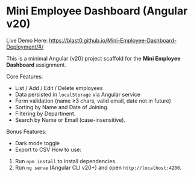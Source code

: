 # Mini Employee Dashboard (Angular v20)
Live Demo Here: https://blast0.github.io/Mini-Employee-Dashboard-Deployment/#/

This is a minimal Angular (v20) project scaffold for the **Mini Employee Dashboard** assignment.

Core Features:
- List / Add / Edit / Delete employees
- Data persisted in `localStorage` via Angular service
- Form validation (name ≥3 chars, valid email, date not in future)
- Sorting by Name and Date of Joining.
- Filtering by Department.
- Search by Name or Email (case-insensitive).

Bonus Features:
- Dark mode toggle
- Export to CSV
How to use:
1. Run `npm install` to install dependencies.
2. Run `ng serve` (Angular CLI v20+) and open `http://localhost:4200`.


